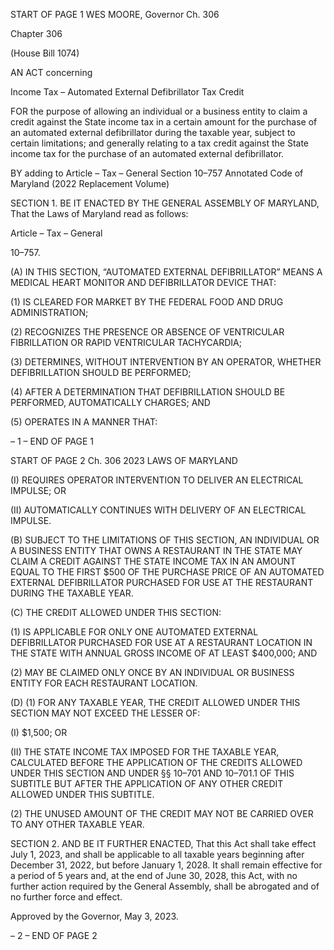 START OF PAGE 1
WES MOORE, Governor Ch. 306

Chapter 306

(House Bill 1074)

AN ACT concerning

Income Tax – Automated External Defibrillator Tax Credit

FOR the purpose of allowing an individual or a business entity to claim a credit against the
State income tax in a certain amount for the purchase of an automated external
defibrillator during the taxable year, subject to certain limitations; and generally
relating to a tax credit against the State income tax for the purchase of an automated
external defibrillator.

BY adding to
Article – Tax – General
Section 10–757
Annotated Code of Maryland
(2022 Replacement Volume)

SECTION 1. BE IT ENACTED BY THE GENERAL ASSEMBLY OF MARYLAND,
That the Laws of Maryland read as follows:

Article – Tax – General

10–757.

(A) IN THIS SECTION, “AUTOMATED EXTERNAL DEFIBRILLATOR” MEANS A
MEDICAL HEART MONITOR AND DEFIBRILLATOR DEVICE THAT:

(1) IS CLEARED FOR MARKET BY THE FEDERAL FOOD AND DRUG
ADMINISTRATION;

(2) RECOGNIZES THE PRESENCE OR ABSENCE OF VENTRICULAR
FIBRILLATION OR RAPID VENTRICULAR TACHYCARDIA;

(3) DETERMINES, WITHOUT INTERVENTION BY AN OPERATOR,
WHETHER DEFIBRILLATION SHOULD BE PERFORMED;

(4) AFTER A DETERMINATION THAT DEFIBRILLATION SHOULD BE
PERFORMED, AUTOMATICALLY CHARGES; AND

(5) OPERATES IN A MANNER THAT:

– 1 –
END OF PAGE 1

START OF PAGE 2
Ch. 306 2023 LAWS OF MARYLAND

(I) REQUIRES OPERATOR INTERVENTION TO DELIVER AN
ELECTRICAL IMPULSE; OR

(II) AUTOMATICALLY CONTINUES WITH DELIVERY OF AN
ELECTRICAL IMPULSE.

(B) SUBJECT TO THE LIMITATIONS OF THIS SECTION, AN INDIVIDUAL OR A
BUSINESS ENTITY THAT OWNS A RESTAURANT IN THE STATE MAY CLAIM A CREDIT
AGAINST THE STATE INCOME TAX IN AN AMOUNT EQUAL TO THE FIRST $500 OF THE
PURCHASE PRICE OF AN AUTOMATED EXTERNAL DEFIBRILLATOR PURCHASED FOR
USE AT THE RESTAURANT DURING THE TAXABLE YEAR.

(C) THE CREDIT ALLOWED UNDER THIS SECTION:

(1) IS APPLICABLE FOR ONLY ONE AUTOMATED EXTERNAL
DEFIBRILLATOR PURCHASED FOR USE AT A RESTAURANT LOCATION IN THE STATE
WITH ANNUAL GROSS INCOME OF AT LEAST $400,000; AND

(2) MAY BE CLAIMED ONLY ONCE BY AN INDIVIDUAL OR BUSINESS
ENTITY FOR EACH RESTAURANT LOCATION.

(D) (1) FOR ANY TAXABLE YEAR, THE CREDIT ALLOWED UNDER THIS
SECTION MAY NOT EXCEED THE LESSER OF:

(I) $1,500; OR

(II) THE STATE INCOME TAX IMPOSED FOR THE TAXABLE YEAR,
CALCULATED BEFORE THE APPLICATION OF THE CREDITS ALLOWED UNDER THIS
SECTION AND UNDER §§ 10–701 AND 10–701.1 OF THIS SUBTITLE BUT AFTER THE
APPLICATION OF ANY OTHER CREDIT ALLOWED UNDER THIS SUBTITLE.

(2) THE UNUSED AMOUNT OF THE CREDIT MAY NOT BE CARRIED
OVER TO ANY OTHER TAXABLE YEAR.

SECTION 2. AND BE IT FURTHER ENACTED, That this Act shall take effect July
1, 2023, and shall be applicable to all taxable years beginning after December 31, 2022, but
before January 1, 2028. It shall remain effective for a period of 5 years and, at the end of
June 30, 2028, this Act, with no further action required by the General Assembly, shall be
abrogated and of no further force and effect.

Approved by the Governor, May 3, 2023.

– 2 –
END OF PAGE 2